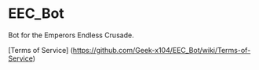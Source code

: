 # EEC_Bot
Bot for the Emperors Endless Crusade.

[Terms of Service] (https://github.com/Geek-x104/EEC_Bot/wiki/Terms-of-Service)

